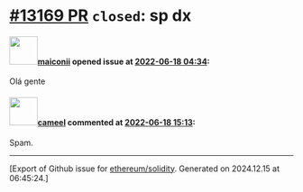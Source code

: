 # [\#13169 PR](https://github.com/ethereum/solidity/pull/13169) `closed`: sp dx

#### <img src="https://avatars.githubusercontent.com/u/107740263?v=4" width="50">[maiconii](https://github.com/maiconii) opened issue at [2022-06-18 04:34](https://github.com/ethereum/solidity/pull/13169):

Olá gente

#### <img src="https://avatars.githubusercontent.com/u/137030?v=4" width="50">[cameel](https://github.com/cameel) commented at [2022-06-18 15:13](https://github.com/ethereum/solidity/pull/13169#issuecomment-1159481440):

Spam.


-------------------------------------------------------------------------------



[Export of Github issue for [ethereum/solidity](https://github.com/ethereum/solidity). Generated on 2024.12.15 at 06:45:24.]
